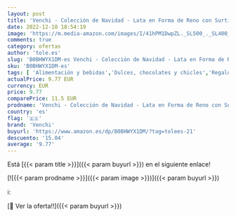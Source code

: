 ```yaml
---
layout: post
title: 'Venchi - Colección de Navidad - Lata en Forma de Reno con Surtido de Bombones Granblend  65 g - Idea de Regalo - Sin Gluten'
date: 2022-12-10 18:54:19
image: 'https://m.media-amazon.com/images/I/41hPM1DwpZL._SL500_._SL400_.jpg'
comments: true
category: ofertas
author: 'tole.es'
slug: 'B0BHWYX1DM-es Venchi - Colección de Navidad - Lata en Forma de Reno con...'
sku: 'B0BHWYX1DM-es'
tags: [ 'Alimentación y bebidas','Dulces, chocolates y chicles','Regalos con dulces y chocolates','Snacks y dulces','bombones','navidad','venchi','🇪🇸', ]
actualPrice: 9.77 EUR
currency: EUR
price: 9.77
comparePrice: 11.5 EUR
prodname: 'Venchi - Colección de Navidad - Lata en Forma de Reno con Surtido de Bombones Granblend  65 g - Idea de Regalo - Sin Gluten'
country: 'es'
flag: '🇪🇸'
brand: 'Venchi'
buyurl: 'https://www.amazon.es/dp/B0BHWYX1DM/?tag=tolees-21'
descuento: '15.04'
average: '9.77'
---
```


Está [{{< param title >}}]({{< param buyurl >}}) en el siguiente enlace!

[![{{< param prodname >}}]({{< param image >}})]({{< param buyurl >}})

ℹ️:


[🛒 Ver la oferta!!]({{< param buyurl >}})
